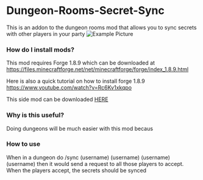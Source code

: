 # Dungeon-Rooms-Secret-Sync
This is an addon to the dungeon rooms mod that allows you to sync secrets with other players in your party
![Example Picture](https://camo.githubusercontent.com/0a5ff9bf3f2084c3cdd8586e5d849e5572b44c824a39aa729e785cf2ac7c318e/68747470733a2f2f6879706978656c2e6e65742f6174746163686d656e74732f323438313130352f)
### How do I install mods?
This mod requires Forge 1.8.9 which can be downloaded at https://files.minecraftforge.net/net/minecraftforge/forge/index_1.8.9.html

Here is also a quick tutorial on how to install forge 1.8.9 https://www.youtube.com/watch?v=Rc6Kv1xkqpo

This side mod can be downloaded [HERE](https://cdn.discordapp.com/attachments/975147762142298122/979228792344150026/DungeonRoomsSync-1.8.9.jar)

### Why is this useful?
Doing dungeons will be much easier with this mod becaus

### How to use
When in a dungeon do /sync (username) (username) (username) (username) then it would send a request to all those players to accept.
When the players accept, the secrets should be synced


